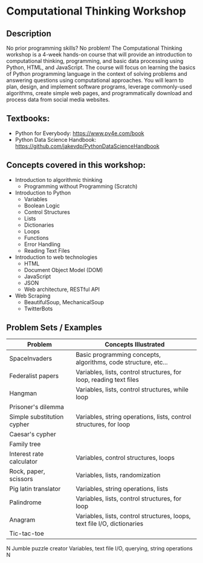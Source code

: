 # Computational Thinking Workshop

## Description
No prior programming skills?  No problem! The Computational Thinking workshop is a 4-week hands-on course that will provide an introduction to computational thinking, programming, and basic data processing using Python, HTML, and JavaScript. The course will focus on learning the basics of Python programming language in the context of solving problems and answering questions using computational approaches.  You will learn to  plan, design, and implement software programs, leverage commonly-used algorithms, create simple web pages, and programmatically download and process data from social media websites.

## Textbooks:
* Python for Everybody: https://www.py4e.com/book
* Python Data Science Handbook: https://github.com/jakevdp/PythonDataScienceHandbook


## Concepts covered in this workshop:  

* Introduction to algorithmic thinking
  * Programming without Programming (Scratch)
* Introduction to Python
  * Variables
  * Boolean Logic
  * Control Structures
  * Lists
  * Dictionaries
  * Loops
  * Functions
  * Error Handling
  * Reading Text Files
* Introduction to web technologies
  * HTML
  * Document Object Model (DOM)
  * JavaScript
  * JSON
  * Web architecture, RESTful API
* Web Scraping
  * BeautifulSoup, MechanicalSoup
  * TwitterBots
  
## Problem Sets / Examples
|Problem     |Concepts Illustrated|
|------------|--------------------|
|SpaceInvaders|Basic programming concepts, algorithms, code structure, etc...|
|Federalist papers|Variables, lists, control structures, for loop, reading text files|
|Hangman|Variables, lists, control structures, while loop|
|Prisoner's dilemma| |
|Simple substitution cypher|Variables, string operations, lists, control structures, for loop |
|Caesar's cypher | |
|Family tree | |
|Interest rate calculator | Variables, control structures, loops |
|Rock, paper, scissors | Variables, lists, randomization |
|Pig latin translator | Variables, string operations, lists |
|Palindrome | Variables, lists, control structures, for loop |
|Anagram | Variables, lists, control structures, loops, text file I/O, dictionaries |
|Tic-tac-toe | |


N
Jumble puzzle creator
Variables, text file I/O, querying, string operations
N




